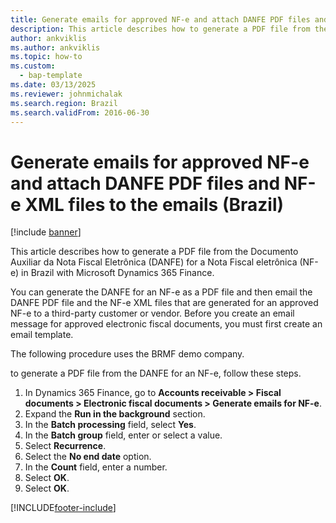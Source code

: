 ```yaml
---
title: Generate emails for approved NF-e and attach DANFE PDF files and NF-e XML files to the emails (Brazil)
description: This article describes how to generate a PDF file from the Documento Auxiliar da Nota Fiscal Eletrônica (DANFE) for a Nota Fiscal eletrônica (NF-e) in Brazil with Microsoft Dynamics 365 Finance.
author: ankviklis
ms.author: ankviklis
ms.topic: how-to
ms.custom: 
  - bap-template
ms.date: 03/13/2025
ms.reviewer: johnmichalak
ms.search.region: Brazil
ms.search.validFrom: 2016-06-30
---
```


# Generate emails for approved NF-e and attach DANFE PDF files and NF-e XML files to the emails (Brazil)

[!include [banner](../../includes/banner.md)]

This article describes how to generate a PDF file from the Documento Auxiliar da Nota Fiscal Eletrônica (DANFE) for a Nota Fiscal eletrônica (NF-e) in Brazil with Microsoft Dynamics 365 Finance.

You can generate the DANFE for an NF-e as a PDF file and then email the DANFE PDF file and the NF-e XML files that are generated for an approved NF-e to a third-party customer or vendor. Before you create an email message for approved electronic fiscal documents, you must first create an email template. 

The following procedure uses the BRMF demo company.

to generate a PDF file from the DANFE for an NF-e, follow these steps.

1. In Dynamics 365 Finance, go to **Accounts receivable \> Fiscal documents \> Electronic fiscal documents \> Generate emails for NF-e**.
1. Expand the **Run in the background** section.
1. In the **Batch processing** field, select **Yes**.
1. In the **Batch group** field, enter or select a value.
1. Select **Recurrence**.
1. Select the **No end date** option.
1. In the **Count** field, enter a number.
1. Select **OK**.
9. Select **OK**.



[!INCLUDE[footer-include](../../../includes/footer-banner.md)]
